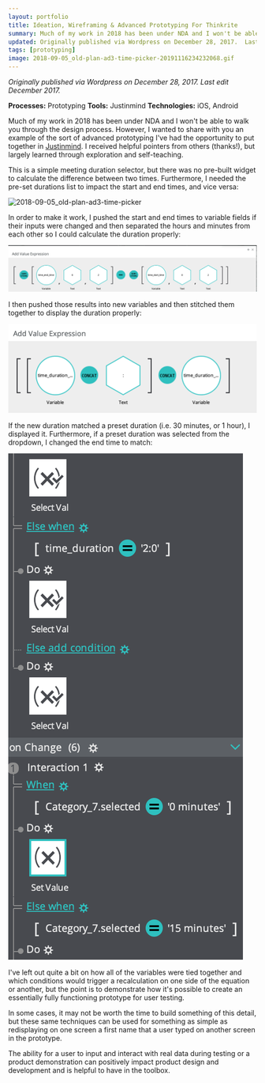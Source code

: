 ```yaml
---
layout: portfolio
title: Ideation, Wireframing & Advanced Prototyping For Thinkrite
summary: Much of my work in 2018 has been under NDA and I won't be able to walk you through the design process. However, I wanted to share with you an example of the sort of advanced prototyping I've had the opportunity to put together.
updated: Originally published via Wordpress on December 28, 2017.  Last edit December 2017.
tags: [prototyping]
image: 2018-09-05_old-plan-ad3-time-picker-20191116234232068.gif
---
```


*Originally published via Wordpress on December 28, 2017.*
*Last edit December 2017.*

**Processes:** Prototyping
**Tools:** Justinmind
**Technologies:** iOS, Android

Much of my work in 2018 has been under NDA and I won't be able to walk you through the design process. However, I wanted to share with you an example of the sort of advanced prototyping I've had the opportunity to put together in [Justinmind](https://www.justinmind.com/). I received helpful pointers from others (thanks!), but largely learned through exploration and self-teaching.

This is a simple meeting duration selector, but there was no pre-built widget to calculate the difference between two times. Furthermore, I needed the pre-set durations list to impact the start and end times, and vice versa:

![2018-09-05_old-plan-ad3-time-picker](2018-10-09-thinkrite/2018-09-05_old-plan-ad3-time-picker-20191116234232068.gif)

In order to make it work, I pushed the start and end times to variable fields if their inputs were changed and then separated the hours and minutes from each other so I could calculate the duration properly:

![Screenshot 2018-10-09 23.29.49](2018-10-09-thinkrite/screenshot-2018-10-09-23-29-49.png)

I then pushed those results into new variables and then stitched them together to display the duration properly:

![Screenshot 2018-10-09 23.30.30](2018-10-09-thinkrite/screenshot-2018-10-09-23-30-30.png)

If the new duration matched a preset duration (i.e. 30 minutes, or 1 hour), I displayed it. Furthermore, if a preset duration was selected from the dropdown, I changed the end time to match:

![Screenshot 2018-10-09 23.37.16](2018-10-09-thinkrite/screenshot-2018-10-09-23-37-16.png)

I've left out quite a bit on how all of the variables were tied together and which conditions would trigger a recalculation on one side of the equation or another, but the point is to demonstrate how it's possible to create an essentially fully functioning prototype for user testing.

In some cases, it may not be worth the time to build something of this detail, but these same techniques can be used for something as simple as redisplaying on one screen a first name that a user typed on another screen in the prototype.

The ability for a user to input and interact with real data during testing or a product demonstration can positively impact product design and development and is helpful to have in the toolbox.

